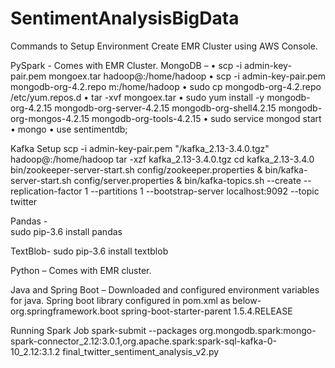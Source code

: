# SentimentAnalysisBigData

Commands to Setup Environment
Create EMR Cluster using AWS Console.
 
PySpark - Comes with EMR Cluster.
MongoDB –
•	scp -i admin-key-pair.pem mongoex.tar hadoop@<Public DNS of Node>:/home/hadoop
•	scp -i admin-key-pair.pem mongodb-org-4.2.repo <Public DNS of Node>m:/home/hadoop
•	sudo cp	mongodb-org-4.2.repo /etc/yum.repos.d
•	tar	-xvf mongoex.tar
•	sudo yum install -y	mongodb-org-4.2.15 mongodb-org-server-4.2.15 mongodb-org-shell4.2.15 mongodb-org-mongos-4.2.15 mongodb-org-tools-4.2.15 
•	sudo service mongod start
•	mongo
•	use sentimentdb;

Kafka Setup
scp -i admin-key-pair.pem "<Local Path>/kafka_2.13-3.4.0.tgz" hadoop@<Public DNS of Node>:/home/hadoop
tar -xzf kafka_2.13-3.4.0.tgz
cd kafka_2.13-3.4.0
bin/zookeeper-server-start.sh config/zookeeper.properties &
bin/kafka-server-start.sh config/server.properties &
bin/kafka-topics.sh --create --replication-factor 1 --partitions 1 --bootstrap-server localhost:9092 --topic twitter

Pandas -  
sudo pip-3.6 install pandas

TextBlob-
sudo pip-3.6 install textblob

Python – Comes with EMR cluster.

Java and Spring Boot – 
Downloaded and configured environment variables for java. Spring boot library configured in pom.xml as below-
<groupId>org.springframework.boot</groupId>
<artifactId>spring-boot-starter-parent</artifactId>
<version>1.5.4.RELEASE</version>


Running Spark Job
spark-submit --packages org.mongodb.spark:mongo-spark-connector_2.12:3.0.1,org.apache.spark:spark-sql-kafka-0-10_2.12:3.1.2 final_twitter_sentiment_analysis_v2.py

 
